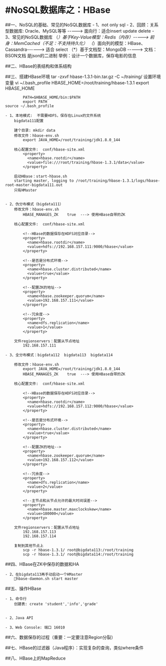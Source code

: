 

#NoSQL数据库之：HBase 
===============================================
##一、NoSQL的基础、常见的NoSQL数据库
	- 1、not only sql
	- 2、回顾：关系型数据库: Oracle、MySQL等等 -----> 面向行：适合insert update delete
	- 3、常见的NoSQL数据库
		（*）基于Key-Value模型：Redis（内存）-----> 前身：MemCached（不足：不支持持久化）
		（*）面向列的模型：HBase、Cassandra------> 适合 select
		（*）基于文档型：MongoDB  -----> 文档：BSON文档 是json的二进制
			举例：设计一个数据库，保存电影的信息

##二、HBase的表结构和体系结构

##三、搭建HBase环境
	tar -zxvf hbase-1.3.1-bin.tar.gz -C ~/training/
	设置环境变量  vi ~/.bash_profile
			HBASE_HOME=/root/training/hbase-1.3.1
			export HBASE_HOME

			PATH=$HBASE_HOME/bin:$PATH
			export PATH
	source ~/.bash_profile

	- 1、本地模式:  不需要HDFS，保存在Linux的文件系统
	    bigdata111配置
		
		建个目录: mkdir data
		修改文件：hbase-env.sh
			export JAVA_HOME=/root/training/jdk1.8.0_144
		
		核心配置文件:  conf/hbase-site.xml
			<property>
			  <name>hbase.rootdir</name>
			  <value>file:///root/training/hbase-1.3.1/data</value>
			</property>

		启动HBase：start-hbase.sh
		starting master, logging to /root/training/hbase-1.3.1/logs/hbase-root-master-bigdata111.out
		只有HMaster

		
	- 2、伪分布模式（bigdata111）
		修改文件：hbase-env.sh
			HBASE_MANAGES_ZK	true  ---> 使用HBase自带的ZK
			
		核心配置文件:  conf/hbase-site.xml
		
			<!--HBase的数据保存在HDFS对应目录-->
			<property>
			  <name>hbase.rootdir</name>
			  <value>hdfs://192.168.157.111:9000/hbase</value>
			</property>	

			<!--是否是分布式环境-->
			<property>
			  <name>hbase.cluster.distributed</name>
			  <value>true</value>
			</property>			

			<!--配置ZK的地址-->
			<property>
			  <name>hbase.zookeeper.quorum</name>
			  <value>192.168.157.111</value>
			</property>				

			<!--冗余度-->
			<property>
			  <name>dfs.replication</name>
			  <value>1</value>
			</property>	
			
		文件regionservers：配置从节点地址
			192.168.157.111
			
	- 3、全分布模式：bigdata112  bigdata113  bigdata114

		修改文件：hbase-env.sh
			export JAVA_HOME=/root/training/jdk1.8.0_144
			HBASE_MANAGES_ZK	true  ---> 使用HBase自带的ZK

		核心配置文件:  conf/hbase-site.xml
		
			<!--HBase的数据保存在HDFS对应目录-->
			<property>
			  <name>hbase.rootdir</name>
			  <value>hdfs://192.168.157.112:9000/hbase</value>
			</property>	

			<!--是否是分布式环境-->
			<property>
			  <name>hbase.cluster.distributed</name>
			  <value>true</value>
			</property>			

			<!--配置ZK的地址-->
			<property>
			  <name>hbase.zookeeper.quorum</name>
			  <value>192.168.157.112</value>
			</property>				

			<!--冗余度-->
			<property>
			  <name>dfs.replication</name>
			  <value>2</value>
			</property>	

			<!--主节点和从节点允许的最大时间误差-->
			<property>
			  <name>hbase.master.maxclockskew</name>
			  <value>180000</value>
			</property>	
			
		文件regionservers：配置从节点地址
			192.168.157.113
			192.168.157.114
			
		复制到其他节点上
			scp -r hbase-1.3.1/ root@bigdata113:/root/training
			scp -r hbase-1.3.1/ root@bigdata114:/root/training
	
##四、HBase在ZK中保存的数据和HA
	

	- 2、在bigdata113再手动启动一个HMaster
		hbase-daemon.sh start master

##五、操作HBase

	- 1、命令行
		创建表: create 'student','info','grade'
	
	
	- 2、Java API
	
	- 3、Web Console: 端口 16010

##六、数据保存的过程（重要：一定要注意Region分裂）

##七、HBase的过滤器（Java程序）：实现复杂的查询，类似where条件

##八、HBase上的MapReduce










































